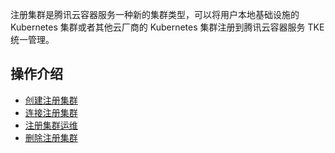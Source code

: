 
注册集群是腾讯云容器服务一种新的集群类型，可以将用户本地基础设施的 Kubernetes 集群或者其他云厂商的 Kubernetes 集群注册到腾讯云容器服务 TKE 统一管理。

## 操作介绍

- [创建注册集群](https://cloud.tencent.com/document/product/457/63218)
- [连接注册集群](https://cloud.tencent.com/document/product/457/63216)
- [注册集群运维](https://cloud.tencent.com/document/product/457/72146)
- [删除注册集群](https://cloud.tencent.com/document/product/457/63219)

